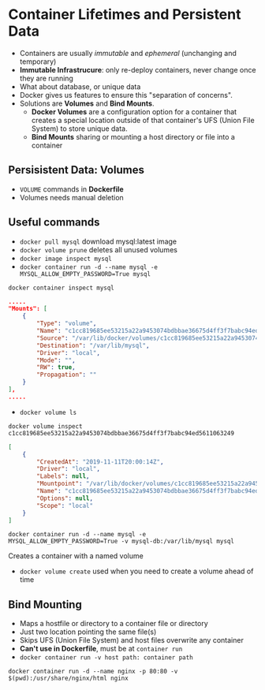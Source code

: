 # Container Lifetimes and Persistent Data

- Containers are usually *immutable* and *ephemeral* (unchanging and temporary)
- **Immutable Infrastrucure**: only re-deploy containers, never change once they are running
- What about database, or unique data
- Docker gives us features to ensure this "separation of concerns".
- Solutions are **Volumes** and **Bind Mounts**.
  - **Docker Volumes** are a configuration option for a container that creates
  a special location outside of that container's UFS (Union File System)
  to store unique data.
  - **Bind Mounts** sharing or mounting a host directory or file into a container

## Persisistent Data: Volumes

- `VOLUME` commands in **Dockerfile**
- Volumes needs manual deletion

## Useful commands

- `docker pull mysql` download mysql:latest image
- `docker volume prune` deletes all unused volumes
- `docker image inspect mysql`
- `docker container run -d --name mysql -e MYSQL_ALLOW_EMPTY_PASSWORD=True mysql`

`docker container inspect mysql`

```json
.....
"Mounts": [
    {
        "Type": "volume",
        "Name": "c1cc819685ee53215a22a9453074bdbbae36675d4ff3f7babc94ed5611063249",
        "Source": "/var/lib/docker/volumes/c1cc819685ee53215a22a9453074bdbbae36675d4ff3f7babc94ed5611063249/_data",
        "Destination": "/var/lib/mysql",
        "Driver": "local",
        "Mode": "",
        "RW": true,
        "Propagation": ""
    }
],
.....
```
- `docker volume ls`

`docker volume inspect c1cc819685ee53215a22a9453074bdbbae36675d4ff3f7babc94ed5611063249`

```json
[
    {
        "CreatedAt": "2019-11-11T20:00:14Z",
        "Driver": "local",
        "Labels": null,
        "Mountpoint": "/var/lib/docker/volumes/c1cc819685ee53215a22a9453074bdbbae36675d4ff3f7babc94ed5611063249/_data",
        "Name": "c1cc819685ee53215a22a9453074bdbbae36675d4ff3f7babc94ed5611063249",
        "Options": null,
        "Scope": "local"
    }
]
```

`docker container run -d --name mysql -e MYSQL_ALLOW_EMPTY_PASSWORD=True -v mysql-db:/var/lib/mysql mysql`

Creates a container with a named volume

- `docker volume create` used when you need to create a volume ahead of time

## Bind Mounting

- Maps a hostfile or directory to a container file or directory
- Just two location pointing the same file(s)
- Skips UFS (Union File System) and host files overwrite any container
- **Can't use in Dockerfile**, must be at `container run`
- `docker container run -v host path: container path`

`docker container run -d --name nginx -p 80:80 -v $(pwd):/usr/share/nginx/html nginx`